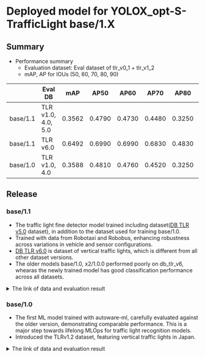 # Deployed model for YOLOX_opt-S-TrafficLight base/1.X
## Summary

- Performance summary
  - Evaluation dataset: Eval dataset of tlr_v0_1 + tlr_v1_2
  - mAP, AP for IOUs (50, 60, 70, 80, 90)

|          | Eval DB            | mAP    | AP50   | AP60   | AP70   | AP80   | AP90   |
| -------- |-----------------   | ------ | ------ | ------ | ------ | ------ | ------ |
| base/1.1 | TLR v1.0, 4.0, 5.0 | 0.3562 | 0.4790 | 0.4730 | 0.4480 | 0.3250 | 0.0560 |
| base/1.1 | TLR v6.0           | 0.6492 | 0.6990 | 0.6990 | 0.6830 | 0.4830 | 0.0330 |
| base/1.0 | TLR v1.0, 4.0      | 0.3588 | 0.4810 | 0.4760 | 0.4520 | 0.3250 | 0.0600 |

## Release

### base/1.1

- The traffic light fine detector model trained including dataset([DB TLR v5.0](../../../../../autoware_ml/configs/t4dataset/db_tlr_v6.yaml) dataset), in addition to the dataset used for training base/1.0.
- Trained with data from Robotaxi and Robobus, enhancing robustness across variations in vehicle and sensor configurations.
- [DB TLR v6.0](../../../../../autoware_ml/configs/t4dataset/db_tlr_v6.yaml) is dataset of vertical traffic lights, which is different from all other dataset versions.
- The older models base/1.0, x2/1.0.0 performed poorly on db_tlr_v6, whearas the newly trained model has good classification performance across all datasets.

<details>
<summary> The link of data and evaluation result </summary>

- model
  - Training dataset: DB TLR v1.0, 2.0, 3.0, 4.0, 5.0, 6.0
  - Eval dataset: DB TLR v1.0, 4.0, 5.0, 6.0
  - [PR](https://github.com/tier4/autoware-ml/pull/375)
  - [Config file path](../../../configs/t4dataset/yolox_s_tlr_416x416_pedcar_t4dataset.py)
  - Deployed onnx model [[webauto]](https://evaluation.tier4.jp/evaluation/mlpackages/ac288878-9790-44e3-9fc8-ca246c5cd235/releases/ec6fd5f1-d1f0-466c-af5d-7a990e6dd5f4?project_id=zWhWRzei)
  - Deployed onnx and labels [model-zoo]
    - [tlr_car_ped_yolox_s_batch_6.onnx](https://download.autoware-ml-model-zoo.tier4.jp/autoware-ml/models/yolox-opt/yolox-opt-s-trafficlight/t4base/v1.1/tlr_car_ped_yolox_s_batch_6.onnx)
    - [tlr_car_ped_yolox_s_batch_4.onnx](https://download.autoware-ml-model-zoo.tier4.jp/autoware-ml/models/yolox-opt/yolox-opt-s-trafficlight/t4base/v1.1/tlr_car_ped_yolox_s_batch_4.onnx)
    - [tlr_car_ped_yolox_s_batch_1.onnx](https://download.autoware-ml-model-zoo.tier4.jp/autoware-ml/models/yolox-opt/yolox-opt-s-trafficlight/t4base/v1.1/tlr_car_ped_yolox_s_batch_1.onnx)
    - [tlr_labels.txt](https://download.autoware-ml-model-zoo.tier4.jp/autoware-ml/models/yolox-opt/yolox-opt-s-trafficlight/t4base/v1.1/tlr_labels.txt)
  - Training and evaluation results [model-zoo]
    - [config.py](https://download.autoware-ml-model-zoo.tier4.jp/autoware-ml/models/yolox-opt/yolox-opt-s-trafficlight/t4base/v1.1/yolox_s_tlr_416x416_pedcar_t4dataset.py)
    - [checkpoint_last.pth](https://download.autoware-ml-model-zoo.tier4.jp/autoware-ml/models/yolox-opt/yolox-opt-s-trafficlight/t4base/v1.1/best_mAP_epoch_300.pth)
    - [logs.zip](https://download.autoware-ml-model-zoo.tier4.jp/autoware-ml/models/yolox-opt/yolox-opt-s-trafficlight/t4base/v1.1/logs.zip)
  - train time: (NVIDIA A100-SXM4-80GB * 1) * 300 epochs = 31 hours

- Results evaluated on DB TLR v1.0, 4.0, 5.0
  - [tlr_infos_test_crops.json](https://download.autoware-ml-model-zoo.tier4.jp/autoware-ml/models/yolox-opt/yolox-opt-s-trafficlight/t4base/v1.1/tlr_infos_test_cropsV1_4_5.json)

```python

***************bbox range = (0, inf)***************
---------------iou_thr: 0.5---------------
+--------------------------+-------+-------+--------+-------+
| class                    | gts   | dets  | recall | ap    |
+--------------------------+-------+-------+--------+-------+
| BACKGROUND               | 0     | 0     | 0.000  | 0.000 |
| traffic_light            | 18052 | 18499 | 0.965  | 0.910 |
| pedestrian_traffic_light | 2183  | 2248  | 0.820  | 0.676 |
+--------------------------+-------+-------+--------+-------+
| mAP                      |       |       |        | 0.793 |
+--------------------------+-------+-------+--------+-------+
---------------iou_thr: 0.6---------------
+--------------------------+-------+-------+--------+-------+
| class                    | gts   | dets  | recall | ap    |
+--------------------------+-------+-------+--------+-------+
| BACKGROUND               | 0     | 0     | 0.000  | 0.000 |
| traffic_light            | 18052 | 18499 | 0.956  | 0.894 |
| pedestrian_traffic_light | 2183  | 2248  | 0.808  | 0.659 |
+--------------------------+-------+-------+--------+-------+
| mAP                      |       |       |        | 0.776 |
+--------------------------+-------+-------+--------+-------+
---------------iou_thr: 0.7---------------
+--------------------------+-------+-------+--------+-------+
| class                    | gts   | dets  | recall | ap    |
+--------------------------+-------+-------+--------+-------+
| BACKGROUND               | 0     | 0     | 0.000  | 0.000 |
| traffic_light            | 18052 | 18499 | 0.927  | 0.840 |
| pedestrian_traffic_light | 2183  | 2248  | 0.761  | 0.594 |
+--------------------------+-------+-------+--------+-------+
| mAP                      |       |       |        | 0.717 |
+--------------------------+-------+-------+--------+-------+
---------------iou_thr: 0.8---------------
+--------------------------+-------+-------+--------+-------+
| class                    | gts   | dets  | recall | ap    |
+--------------------------+-------+-------+--------+-------+
| BACKGROUND               | 0     | 0     | 0.000  | 0.000 |
| traffic_light            | 18052 | 18499 | 0.798  | 0.623 |
| pedestrian_traffic_light | 2183  | 2248  | 0.597  | 0.373 |
+--------------------------+-------+-------+--------+-------+
| mAP                      |       |       |        | 0.498 |
+--------------------------+-------+-------+--------+-------+
---------------iou_thr: 0.9---------------
+--------------------------+-------+-------+--------+-------+
| class                    | gts   | dets  | recall | ap    |
+--------------------------+-------+-------+--------+-------+
| BACKGROUND               | 0     | 0     | 0.000  | 0.000 |
| traffic_light            | 18052 | 18499 | 0.320  | 0.101 |
| pedestrian_traffic_light | 2183  | 2248  | 0.198  | 0.043 |
+--------------------------+-------+-------+--------+-------+
| mAP                      |       |       |        | 0.072 |
+--------------------------+-------+-------+--------+-------+
AP50: 0.4790  AP60: 0.4730  AP70: 0.4480  AP80: 0.3250  AP90: 0.0560  mAP: 0.3562

```

- Results evaluated on DB TLR v6.0
  - [tlr_infos_test_crops.json](https://download.autoware-ml-model-zoo.tier4.jp/autoware-ml/models/yolox-opt/yolox-opt-s-trafficlight/t4base/v1.1/tlr_infos_test_crops_v6.json)

```python
***************bbox range = (0, inf)***************
---------------iou_thr: 0.5---------------
+--------------------------+-----+------+--------+-------+
| class                    | gts | dets | recall | ap    |
+--------------------------+-----+------+--------+-------+
| BACKGROUND               | 0   | 0    | 0.000  | 0.000 |
| traffic_light            | 976 | 974  | 0.997  | 0.996 |
| pedestrian_traffic_light | 0   | 2    | 0.000  | 0.000 |
+--------------------------+-----+------+--------+-------+
| mAP                      |     |      |        | 0.996 |
+--------------------------+-----+------+--------+-------+
---------------iou_thr: 0.6---------------
+--------------------------+-----+------+--------+-------+
| class                    | gts | dets | recall | ap    |
+--------------------------+-----+------+--------+-------+
| BACKGROUND               | 0   | 0    | 0.000  | 0.000 |
| traffic_light            | 976 | 974  | 0.997  | 0.996 |
| pedestrian_traffic_light | 0   | 2    | 0.000  | 0.000 |
+--------------------------+-----+------+--------+-------+
| mAP                      |     |      |        | 0.996 |
+--------------------------+-----+------+--------+-------+
---------------iou_thr: 0.7---------------
+--------------------------+-----+------+--------+-------+
| class                    | gts | dets | recall | ap    |
+--------------------------+-----+------+--------+-------+
| BACKGROUND               | 0   | 0    | 0.000  | 0.000 |
| traffic_light            | 976 | 974  | 0.992  | 0.988 |
| pedestrian_traffic_light | 0   | 2    | 0.000  | 0.000 |
+--------------------------+-----+------+--------+-------+
| mAP                      |     |      |        | 0.988 |
+--------------------------+-----+------+--------+-------+
---------------iou_thr: 0.8---------------
+--------------------------+-----+------+--------+-------+
| class                    | gts | dets | recall | ap    |
+--------------------------+-----+------+--------+-------+
| BACKGROUND               | 0   | 0    | 0.000  | 0.000 |
| traffic_light            | 976 | 974  | 0.982  | 0.970 |
| pedestrian_traffic_light | 0   | 2    | 0.000  | 0.000 |
+--------------------------+-----+------+--------+-------+
| mAP                      |     |      |        | 0.970 |
+--------------------------+-----+------+--------+-------+
---------------iou_thr: 0.9---------------
+--------------------------+-----+------+--------+-------+
| class                    | gts | dets | recall | ap    |
+--------------------------+-----+------+--------+-------+
| BACKGROUND               | 0   | 0    | 0.000  | 0.000 |
| traffic_light            | 976 | 974  | 0.791  | 0.638 |
| pedestrian_traffic_light | 0   | 2    | 0.000  | 0.000 |
+--------------------------+-----+------+--------+-------+
| mAP                      |     |      |        | 0.638 |
+--------------------------+-----+------+--------+-------+
AP50: 0.6990  AP60: 0.6990  AP70: 0.6830  AP80: 0.6830  AP90: 0.4830  mAP: 0.6492
```

</details>

### base/1.0

- The first ML model trained with autoware-ml, carefully evaluated against the older version, demonstrating comparable performance. This is a major step towards lifelong MLOps for traffic light recognition models.
- Introduced the TLRv1.2 dataset, featuring vertical traffic lights in Japan.

<details>
<summary> The link of data and evaluation result </summary>

- model name: yolox_s_tlr_416x416_pedcar_t4dataset
- model
  - Training dataset: tlr_v0_1 + tlr_v1_0_x2 + tlr_v1_0_xx1 + tlr_v1_2
  - Eval dataset: tlr_v1_2
  - [PR](https://github.com/tier4/autoware-ml/pull/143)
  - [Config file path](../../../configs/t4dataset/YOLOX_opt-S-TrafficLight/yolox_s_tlr_416x416_pedcar_t4dataset.py)
  - Deployed onnx model [[webauto]](https://evaluation.tier4.jp/evaluation/mlpackages/ac288878-9790-44e3-9fc8-ca246c5cd235/releases/e23071aa-1cf9-4837-b71b-2fbbf990748d?project_id=zWhWRzei&tab=items)
  - Deployed label file [[webauto]](https://evaluation.tier4.jp/evaluation/mlpackages/ac288878-9790-44e3-9fc8-ca246c5cd235/releases/e23071aa-1cf9-4837-b71b-2fbbf990748d?project_id=zWhWRzei&tab=items)
  - Deployed onnx and labels [model-zoo]
    - [tlr_car_ped_yolox_s_batch_6.onnx](https://download.autoware-ml-model-zoo.tier4.jp/autoware-ml/models/yolox-opt/yolox-opt-s-trafficlight/t4base/v1.0/tlr_car_ped_yolox_s_batch_6.onnx)
    - [tlr_labels.txt](https://download.autoware-ml-model-zoo.tier4.jp/autoware-ml/models/yolox-opt/yolox-opt-s-trafficlight/t4base/v1.0/tlr_labels.txt)
  - Training results [[GDrive]](https://drive.google.com/drive/folders/1MH5yQT_dqVdk14WRxOQ4DE01TiMH-oIF)
  - Training results [model-zoo]
    - [config.py](https://download.autoware-ml-model-zoo.tier4.jp/autoware-ml/models/yolox-opt/yolox-opt-s-trafficlight/t4base/v1.0/yolox_s_tlr_416x416_pedcar_t4dataset.py)
    - [checkpoint_last.pth](https://download.autoware-ml-model-zoo.tier4.jp/autoware-ml/models/yolox-opt/yolox-opt-s-trafficlight/t4base/v1.0/epoch_300.pth)
    - [logs.zip](https://download.autoware-ml-model-zoo.tier4.jp/autoware-ml/models/yolox-opt/yolox-opt-s-trafficlight/t4base/v1.0/logs.zip)
  - train time: (A100 * 1) * 1 days
- Total mAP: 0.3588
  - Test dataset: tlr_v0_1+tlr_v1_2
  - Bbox size range: (0,inf)

```python
---------------iou_thr: 0.5---------------

+--------------------------+-------+-------+--------+-------+
| class                    | gts   | dets  | recall | ap    |
+--------------------------+-------+-------+--------+-------+
| BACKGROUND               | 0     | 0     | 0.000  | 0.000 |
| traffic_light            | 17660 | 18106 | 0.967  | 0.916 |
| pedestrian_traffic_light | 2013  | 2064  | 0.811  | 0.666 |
+--------------------------+-------+-------+--------+-------+
| mAP                      |       |       |        | 0.791 |
+--------------------------+-------+-------+--------+-------+

---------------iou_thr: 0.6---------------

+--------------------------+-------+-------+--------+-------+
| class                    | gts   | dets  | recall | ap    |
+--------------------------+-------+-------+--------+-------+
| BACKGROUND               | 0     | 0     | 0.000  | 0.000 |
| traffic_light            | 17660 | 18106 | 0.959  | 0.901 |
| pedestrian_traffic_light | 2013  | 2064  | 0.800  | 0.649 |
+--------------------------+-------+-------+--------+-------+
| mAP                      |       |       |        | 0.775 |
+--------------------------+-------+-------+--------+-------+

---------------iou_thr: 0.7---------------

+--------------------------+-------+-------+--------+-------+
| class                    | gts   | dets  | recall | ap    |
+--------------------------+-------+-------+--------+-------+
| BACKGROUND               | 0     | 0     | 0.000  | 0.000 |
| traffic_light            | 17660 | 18106 | 0.930  | 0.847 |
| pedestrian_traffic_light | 2013  | 2064  | 0.761  | 0.587 |
+--------------------------+-------+-------+--------+-------+
| mAP                      |       |       |        | 0.717 |
+--------------------------+-------+-------+--------+-------+

---------------iou_thr: 0.8---------------

+--------------------------+-------+-------+--------+-------+
| class                    | gts   | dets  | recall | ap    |
+--------------------------+-------+-------+--------+-------+
| BACKGROUND               | 0     | 0     | 0.000  | 0.000 |
| traffic_light            | 17660 | 18106 | 0.799  | 0.625 |
| pedestrian_traffic_light | 2013  | 2064  | 0.607  | 0.382 |
+--------------------------+-------+-------+--------+-------+
| mAP                      |       |       |        | 0.504 |
+--------------------------+-------+-------+--------+-------+

---------------iou_thr: 0.9---------------

+--------------------------+-------+-------+--------+-------+
| class                    | gts   | dets  | recall | ap    |
+--------------------------+-------+-------+--------+-------+
| BACKGROUND               | 0     | 0     | 0.000  | 0.000 |
| traffic_light            | 17660 | 18106 | 0.323  | 0.103 |
| pedestrian_traffic_light | 2013  | 2064  | 0.234  | 0.064 |
+--------------------------+-------+-------+--------+-------+
| mAP                      |       |       |        | 0.083 |
+--------------------------+-------+-------+--------+-------+

AP50: 0.4810  AP60: 0.4760  AP70: 0.4520  AP80: 0.3250  AP90: 0.0600  mAP: 0.3588
```

- Total mAP: 0.4389
  - Test dataset: tlr_v1_2
  - Bbox size range: (0,inf)

```python
---------------iou_thr: 0.5---------------
+--------------------------+------+------+--------+-------+
| class                    | gts  | dets | recall | ap    |
+--------------------------+------+------+--------+-------+
| BACKGROUND               | 0    | 0    | 0.000  | 0.000 |
| traffic_light            | 804  | 812  | 0.981  | 0.970 |
| pedestrian_traffic_light | 1095 | 869  | 0.770  | 0.748 |
+--------------------------+------+------+--------+-------+
| mAP                      |      |      |        | 0.859 |
+--------------------------+------+------+--------+-------+
---------------iou_thr: 0.6---------------
+--------------------------+------+------+--------+-------+
| class                    | gts  | dets | recall | ap    |
+--------------------------+------+------+--------+-------+
| BACKGROUND               | 0    | 0    | 0.000  | 0.000 |
| traffic_light            | 804  | 812  | 0.969  | 0.947 |
| pedestrian_traffic_light | 1095 | 869  | 0.763  | 0.734 |
+--------------------------+------+------+--------+-------+
| mAP                      |      |      |        | 0.841 |
+--------------------------+------+------+--------+-------+
---------------iou_thr: 0.7---------------
+--------------------------+------+------+--------+-------+
| class                    | gts  | dets | recall | ap    |
+--------------------------+------+------+--------+-------+
| BACKGROUND               | 0    | 0    | 0.000  | 0.000 |
| traffic_light            | 804  | 812  | 0.928  | 0.880 |
| pedestrian_traffic_light | 1095 | 869  | 0.742  | 0.696 |
+--------------------------+------+------+--------+-------+
| mAP                      |      |      |        | 0.788 |
+--------------------------+------+------+--------+-------+
---------------iou_thr: 0.8---------------
+--------------------------+------+------+--------+-------+
| class                    | gts  | dets | recall | ap    |
+--------------------------+------+------+--------+-------+
| BACKGROUND               | 0    | 0    | 0.000  | 0.000 |
| traffic_light            | 804  | 812  | 0.823  | 0.714 |
| pedestrian_traffic_light | 1095 | 869  | 0.598  | 0.455 |
+--------------------------+------+------+--------+-------+
| mAP                      |      |      |        | 0.585 |
+--------------------------+------+------+--------+-------+
---------------iou_thr: 0.9---------------
+--------------------------+------+------+--------+-------+
| class                    | gts  | dets | recall | ap    |
+--------------------------+------+------+--------+-------+
| BACKGROUND               | 0    | 0    | 0.000  | 0.000 |
| traffic_light            | 804  | 812  | 0.323  | 0.128 |
| pedestrian_traffic_light | 1095 | 869  | 0.237  | 0.077 |
+--------------------------+------+------+--------+-------+
| mAP                      |      |      |        | 0.102 |
+--------------------------+------+------+--------+-------+

AP50: 0.5920  AP60: 0.5820  AP70: 0.5460  AP80: 0.4020  AP90: 0.0720  mAP: 0.4389
```
- Total mAP: 0.3524
  - Test dataset: tlr_v0_1
  - Bbox size range: (0,inf)

```python
---------------iou_thr: 0.5---------------

+--------------------------+-------+-------+--------+-------+
| class                    | gts   | dets  | recall | ap    |
+--------------------------+-------+-------+--------+-------+
| BACKGROUND               | 0     | 0     | 0.000  | 0.000 |
| traffic_light            | 16825 | 17339 | 0.968  | 0.911 |
| pedestrian_traffic_light | 926   | 1195  | 0.861  | 0.599 |
+--------------------------+-------+-------+--------+-------+
| mAP                      |       |       |        | 0.755 |
+--------------------------+-------+-------+--------+-------+

---------------iou_thr: 0.6---------------

+--------------------------+-------+-------+--------+-------+
| class                    | gts   | dets  | recall | ap    |
+--------------------------+-------+-------+--------+-------+
| BACKGROUND               | 0     | 0     | 0.000  | 0.000 |
| traffic_light            | 16825 | 17339 | 0.960  | 0.896 |
| pedestrian_traffic_light | 926   | 1195  | 0.839  | 0.568 |
+--------------------------+-------+-------+--------+-------+
| mAP                      |       |       |        | 0.732 |
+--------------------------+-------+-------+--------+-------+

---------------iou_thr: 0.7---------------

+--------------------------+-------+-------+--------+-------+
| class                    | gts   | dets  | recall | ap    |
+--------------------------+-------+-------+--------+-------+
| BACKGROUND               | 0     | 0     | 0.000  | 0.000 |
| traffic_light            | 16825 | 17339 | 0.933  | 0.847 |
| pedestrian_traffic_light | 926   | 1195  | 0.776  | 0.494 |
+--------------------------+-------+-------+--------+-------+
| mAP                      |       |       |        | 0.670 |
+--------------------------+-------+-------+--------+-------+

---------------iou_thr: 0.8---------------

+--------------------------+-------+-------+--------+-------+
| class                    | gts   | dets  | recall | ap    |
+--------------------------+-------+-------+--------+-------+
| BACKGROUND               | 0     | 0     | 0.000  | 0.000 |
| traffic_light            | 16825 | 17339 | 0.797  | 0.618 |
| pedestrian_traffic_light | 926   | 1195  | 0.605  | 0.319 |
+--------------------------+-------+-------+--------+-------+
| mAP                      |       |       |        | 0.468 |
+--------------------------+-------+-------+--------+-------+

---------------iou_thr: 0.9---------------

+--------------------------+-------+-------+--------+-------+
| class                    | gts   | dets  | recall | ap    |
+--------------------------+-------+-------+--------+-------+
| BACKGROUND               | 0     | 0     | 0.000  | 0.000 |
| traffic_light            | 16825 | 17339 | 0.331  | 0.106 |
| pedestrian_traffic_light | 926   | 1195  | 0.216  | 0.048 |
+--------------------------+-------+-------+--------+-------+
| mAP                      |       |       |        | 0.077 |
+--------------------------+-------+-------+--------+-------+

AP50: 0.4710  AP60: 0.4580  AP70: 0.4330  AP80: 0.3320  AP90: 0.0670  mAP: 0.3524
```

</details>
